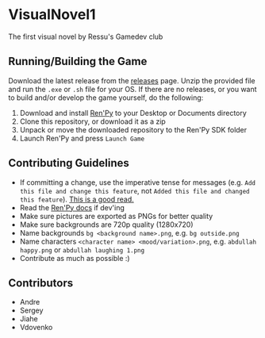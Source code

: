 # VisualNovel1

The first visual novel by Ressu's Gamedev club

## Running/Building the Game

Download the latest release from the [releases](../../releases) page.
Unzip the provided file and run the `.exe` or `.sh` file for your OS.
If there are no releases, or you want to build and/or develop the
game yourself, do the following:

1. Download and install [Ren'Py](https://www.renpy.org/latest.html)
to your Desktop or Documents directory
1. Clone this repository, or download it as a zip
1. Unpack or move the downloaded repository to the Ren'Py SDK folder
1. Launch Ren'Py and press `Launch Game`

## Contributing Guidelines

- If committing a change, use the imperative tense for messages (e.g.
`Add this file and change this feature`, not `Added this file and
changed this feature`). [This is a good read.](https://chris.beams.io/posts/git-commit/)
- Read the [Ren'Py docs](https://www.renpy.org/doc/html/) if dev'ing
- Make sure pictures are exported as PNGs for better quality
- Make sure backgrounds are 720p quality (1280x720)
- Name backgrounds `bg <background name>.png`, e.g. `bg outside.png`
- Name characters `<character name> <mood/variation>.png`, e.g. `abdullah
happy.png` or `abdullah laughing 1.png`
- Contribute as much as possible :)

## Contributors

- Andre
- Sergey
- Jiahe
- Vdovenko
